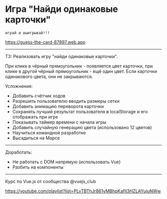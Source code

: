 # Игра "Найди одинаковые карточки"
`играй и выигрывай!!!`

https://guess-the-card-87897.web.app

---
ТЗ: Реализовать игру "найди одинаковые карточки".

При клике в чёрный прямоугольник - появляется цвет карточки, при клике в
другой чёрный прямоугольник - ещё один цвет. Если карточки одинакового
цвета, они не закрываются.

Усложнения:
+ Добавить счётчик ходов
+ Разрешить пользователю вводить размеры сетки
+ Добавить анимацию переворота карточки
+ Сохранять лучший результат пользователя в localStorage и его отображать при игре
+ Показывать таймер времени с начала игры
+ Добавить случайную генерацию цвета (использовано 12 цветов)
+ Научиться командной разработке
+ Высадиться на Марсе

---
Доработать:
+ Не работать с DOM напрямую (использовать Vue)
+ Разбить на компоненты
---
Курс по Vue.js от сообщества @vuejs_club

https://youtube.com/playlist?list=PLvTBThJr861yMBhpKafII3HZLAYujuNWw